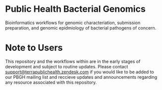 # Public Health Bacterial Genomics
Bioinformatics workflows for genomic characteriation, submission preparation, and genomic epidmiology of bacterial pathogens of concern.

# Note to Users
This repository and the workflows within are in the early stages of development and subject to routine
updates. Please contact support@terrapublichealth.zendesk.com if you would like to be added to our PBGH mailing list and
reccieve updates and announcements regarding any resource associated with this repository.

 
